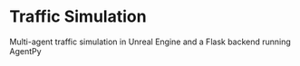 # Traffic Simulation
Multi-agent traffic simulation in Unreal Engine and a Flask backend running AgentPy
